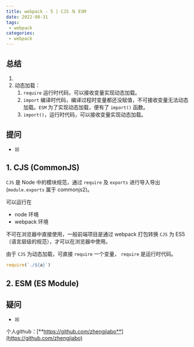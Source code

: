 ```yaml
---
title: webpack - 5 | CJS 与 ESM
date: 2022-08-31
tags:
 - webpack
categories: 
 - webpack
---
```

## 总结
1.  
2.  动态加载：
    1. `require` 运行时代码，可以接收变量实现动态加载。
    2. `import` 编译时代码，编译过程时变量都还没赋值，不可接收变量无法动态加载。`ESM` 为了实现动态加载，便有了 `import()` 函数。
    3. `import()`，运行时代码，可以接收变量实现动态加载。



## 提问
- [x] 




## 1. CJS (CommonJS)
`CJS` 是 Node 中的模块规范，通过 `require` 及 `exports` 进行导入导出 (`module.exports` 属于 commonjs2)。      

可以运行在
- node 环境
- webpack 环境

不可在浏览器中直接使用，一般前端项目是通过 webpack 打包转换 `CJS` 为 ES5（语言层级的规范），才可以在浏览器中使用。       

由于 `CJS` 为动态加载，可直接 `require` 一个变量， `require` 是运行时代码。
```javascript
require(`./${a}`)
```


## 2. ESM (ES Module)




## 疑问
- [x] 











个人github：[**https://github.com/zhengjiabo**](https://github.com/zhengjiabo) 